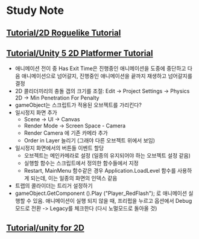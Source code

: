 # Study Note

## [Tutorial/2D Roguelike Tutorial](https://unity3d.com/kr/learn/tutorials/projects/2d-roguelike-tutorial)

## [Tutorial/Unity 5 2D Platformer Tutorial](https://www.youtube.com/watch?v=oK_NzdVSxaQ)
- 애니메이션 전이 중 Has Exit Time은 진행중인 애니메이션을 도중에 중단하고 다음 애니메이션으로 넘어갈지, 진행중인 애니메이션을 끝까지 재생하고 넘어갈지를 결정
- 2D 콜리더끼리의 충돌 갭의 크기를 조절: Edit -> Project Settings -> Physics 2D -> Min Penetration For Penalty
- gameObject는 스크립트가 적용된 오브젝트를 가리킨다?
- 일시정지 화면 추가
    - Scene -> UI -> Canvas
    - Render Mode -> Screen Space - Camera
    - Render Camera 에 기존 카메라 추가
    - Order in Layer 늘리기 (그래야 다른 오브젝트 위에서 보임) 
- 일시정지 화면에서의 버튼들 이벤트 할당
    - 오브젝트는 메인카메라로 설정 (일종의 유지되어야 하는 오브젝트 설정 같음)
    - 실행할 함수는 스크립트에서 정의한 함수들에서 지정
    - Restart, MainMenu 함수같은 경우 Application.LoadLevel 함수를 사용하게 되는데, 이는 일종의 화면의 인덱스 같음
- 트랩의 콜라이더는 트리거 설정하기
- gameObject.GetComponent<Animation> ().Play ("Player_RedFlash"); 로 애니메이션 실행할 수 있음. 애니메이션이 실행 되지 않을 때, 프리펍을 누르고 옵션에서 Debug 모드로 전환 -> Legacy를 체크한다 (다시 노멀모드로 돌아올 것)



## [Tutorial/unity for 2D](https://unity3d.com/kr/learn/tutorials/topics/2d-game-creation/2d-game-development-walkthrough?playlist=17093)
